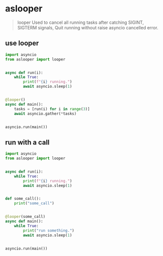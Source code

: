 # aslooper

> looper
> Used to cancel all running tasks after catching SIGINT, SIGTERM signals,
> Quit running without raise asyncio cancelled error.

## use looper

```python
import asyncio
from aslooper import looper


async def run(i):
    while True:
        print(f"{i} running.")
        await asyncio.sleep(1)


@looper()
async def main():
    tasks = [run(i) for i in range(3)]
    await asyncio.gather(*tasks)


asyncio.run(main())
```

## run with a call

```python
import asyncio
from aslooper import looper


async def run(i):
    while True:
        print(f"{i} running.")
        await asyncio.sleep(1)


def some_call():
    print("some_call")


@looper(some_call)
async def main():
    while True:
        print("run something.")
        await asyncio.sleep(1)


asyncio.run(main())
```